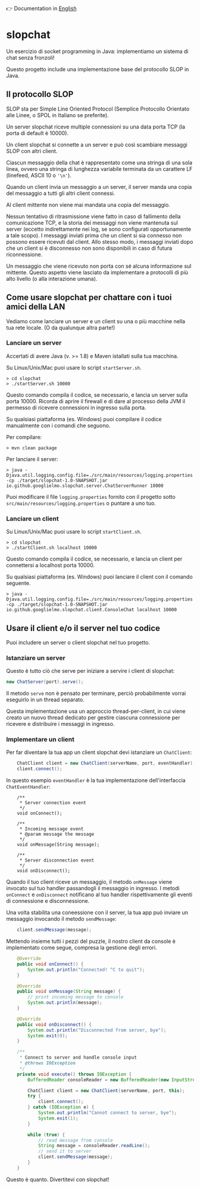 👉 Documentation in [English](README.md)

# slopchat

Un esercizio di socket programming in Java: implementiamo un sistema di chat senza fronzoli!

Questo progetto include una implementazione base del protocollo SLOP in Java.

## Il protocollo SLOP

SLOP sta per Simple Line Oriented Protocol (Semplice Protocollo Orientato alle Linee,
o SPOL in Italiano se preferite).

Un server slopchat riceve multiple connessioni su una data porta TCP (la porta di default è 10000).

Un client slopchat si connette a un server e può così scambiare messaggi SLOP con altri client.

Ciascun messaggio della chat è rappresentato come una stringa di una sola linea, ovvero una stringa
di lunghezza variabile terminata da un carattere LF (linefeed, ASCII 10 o `'\n'`).

Quando un client invia un messaggio a un server, il server manda una copia del messaggio a tutti gli
altri client connessi.

Al client mittente non viene mai mandata una copia del messaggio.

Nessun tentativo di ritrasmissione viene fatto in caso di fallimento della comunicazione TCP,
e la storia dei messaggi non viene mantenuta sul server (eccetto indirettamente nei log,
se sono configurati opportunamente a tale scopo).
I messaggi inviati prima che un client si sia connesso non possono essere ricevuti dal client.
Allo stesso modo, i messaggi inviati dopo che un client si è disconnesso non sono disponibili
in caso di futura riconnessione.

Un messaggio che viene ricevuto non porta con sé alcuna informazione sul mittente.
Questo aspetto viene lasciato da implementare a protocolli di più alto livello
(o alla interazione umana).

## Come usare slopchat per chattare con i tuoi amici della LAN

Vediamo come lanciare un server e un client su una o più macchine nella tua rete locale. (O da qualunque altra parte!)

### Lanciare un server

Accertati di avere Java (v. >= 1.8) e Maven istallati sulla tua macchina.

Su Linux/Unix/Mac puoi usare lo script `startServer.sh`.

```shell script
> cd slopchat
> ./startServer.sh 10000
```
Questo comando compila il codice, se necessario, e lancia un server sulla porta 10000.
Ricorda di aprire il firewall e di dare al processo della JVM il permesso di ricevere connessioni in ingresso sulla
porta.

Su qualsiasi piattaforma (es. Windows) puoi compilare il codice manualmente con i comandi che seguono.

Per compilare:
```shell script
> mvn clean package
```

Per lanciare il server:
```shell script
> java -Djava.util.logging.config.file=./src/main/resources/logging.properties -cp ./target/slopchat-1.0-SNAPSHOT.jar io.github.googlielmo.slopchat.server.ChatServerRunner 10000
```

Puoi modificare il file `logging.properties` fornito con il progetto sotto `src/main/resources/logging.properties` o
puntare a uno tuo.

### Lanciare un client

Su Linux/Unix/Mac puoi usare lo script `startClient.sh`.

```shell script
> cd slopchat
> ./startClient.sh localhost 10000
```
Questo comando compila il codice, se necessario, e lancia un client per connettersi a localhost porta 10000.

Su qualsiasi piattaforma (es. Windows) puoi lanciare il client con il comando seguente.

```shell script
> java -Djava.util.logging.config.file=./src/main/resources/logging.properties -cp ./target/slopchat-1.0-SNAPSHOT.jar io.github.googlielmo.slopchat.client.ConsoleChat localhost 10000
```
## Usare il client e/o il server nel tuo codice

Puoi includere un server o client slopchat nel tuo progetto.

### Istanziare un server

Questo è tutto ciò che serve per iniziare a servire i client di slopchat:

```java
new ChatServer(port).serve();
```

Il metodo `serve` non è pensato per terminare, perciò probabilmente vorrai eseguirlo in un thread separato.

Questa implementazione usa un approccio thread-per-client, in cui viene creato un nuovo thread dedicato per
gestire ciascuna connessione per ricevere e distribuire i messaggi in ingresso.

### Implementare un client

Per far diventare la tua app un client slopchat devi istanziare un `ChatClient`:

```java
    ChatClient client = new ChatClient(serverName, port, eventHandler);
    client.connect();
```

In questo esempio `eventHandler` è la tua implementazione dell'interfaccia `ChatEventHandler`:

```
    /**
     * Server connection event
     */
    void onConnect();

    /**
     * Incoming message event
     * @param message the message
     */
    void onMessage(String message);

    /**
     * Server disconnection event
     */
    void onDisconnect();
```

Quando il tuo client riceve un messaggio, il metodo `onMessage` viene invocato sul tuo handler passandogli il messaggio
in ingresso.
I metodi `onConnect` e `onDisconnect` notificano al tuo handler rispettivamente gli eventi di connessione e
disconnessione.

Una volta stabilita una coneessione con il server, la tua app può inviare un messaggio invocando il metodo
`sendMessage`:

```java
    client.sendMessage(message);
```

Mettendo insieme tutti i pezzi del puzzle, il nostro client da console è implementato come segue, compresa la gestione
degli errori.

```java
    @Override
    public void onConnect() {
        System.out.println("Connected! ^C to quit");
    }

    @Override
    public void onMessage(String message) {
        // print incoming message to console
        System.out.println(message);
    }

    @Override
    public void onDisconnect() {
        System.out.println("Disconnected from server, bye");
        System.exit(0);
    }

    /**
     * Connect to server and handle console input
     * @throws IOException
     */
    private void execute() throws IOException {
        BufferedReader consoleReader = new BufferedReader(new InputStreamReader(System.in));

        ChatClient client = new ChatClient(serverName, port, this);
        try {
            client.connect();
        } catch (IOException e) {
            System.out.println("Cannot connect to server, bye");
            System.exit(1);
        }

        while (true) {
            // read message from console
            String message = consoleReader.readLine();
            // send it to server
            client.sendMessage(message);
        }
    }
```

Questo è quanto. Divertitevi con slopchat!

